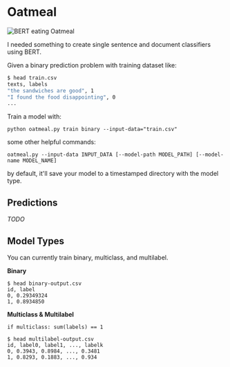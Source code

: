 # Oatmeal

![BERT eating Oatmeal](https://i.postimg.cc/0NgG7BZ9/image.png)

I needed something to create single sentence and document classifiers using BERT.

Given a binary prediction problem with training dataset like:

```bash
$ head train.csv
texts, labels
"the sandwiches are good", 1
"I found the food disappointing", 0
...
```

Train a model with:
```
python oatmeal.py train binary --input-data="train.csv"
```

some other helpful commands:
```
oatmeal.py --input-data INPUT_DATA [--model-path MODEL_PATH] [--model-name MODEL_NAME]
```

by default, it'll save your model to a timestamped directory with the model type.

## Predictions

*TODO*


## Model Types

You can currently train binary, multiclass, and multilabel. 

**Binary**

```
$ head binary-output.csv
id, label
0, 0.29349324
1, 0.8934850
```

**Multiclass & Multilabel**

`if multiclass: sum(labels) == 1`

```
$ head multilabel-output.csv
id, label0, label1, ..., labelk
0, 0.3943, 0.8984, ..., 0.3481
1, 0.8293, 0.1883, ..., 0.934
```
